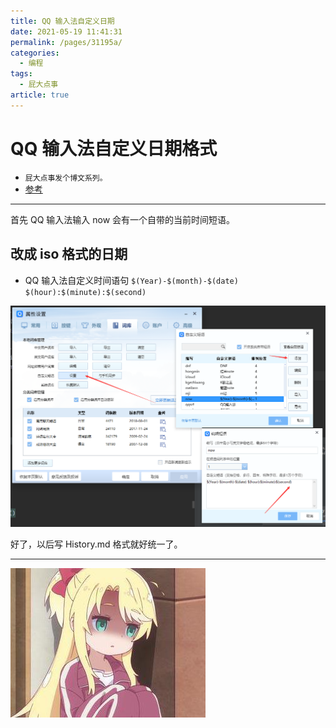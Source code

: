 ```yaml
---
title: QQ 输入法自定义日期
date: 2021-05-19 11:41:31
permalink: /pages/31195a/
categories: 
  - 编程
tags: 
  - 屁大点事
article: true
---
```

# QQ 输入法自定义日期格式

- ``屁大点事发个博文系列。``
- [参考](https://blog.walterlv.com/post/ime-date-time-format.html)

---

首先 QQ 输入法输入 now 会有一个自带的当前时间短语。

## 改成 iso 格式的日期

- QQ 输入法自定义时间语句
`$(Year)-$(month)-$(date) $(hour):$(minute):$(second)`

![添加自定义短语](../images/2021-05-19-11-51-35.png)

好了，以后写 History.md 格式就好统一了。

---

![.](../images/2021-05-19-11-53-28.png)
